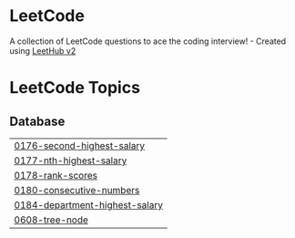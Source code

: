 # LeetCode
A collection of LeetCode questions to ace the coding interview! - Created using [LeetHub v2](https://github.com/arunbhardwaj/LeetHub-2.0)

<!---LeetCode Topics Start-->
# LeetCode Topics
## Database
|  |
| ------- |
| [0176-second-highest-salary](https://github.com/mathplanet/LeetCode/tree/master/0176-second-highest-salary) |
| [0177-nth-highest-salary](https://github.com/mathplanet/LeetCode/tree/master/0177-nth-highest-salary) |
| [0178-rank-scores](https://github.com/mathplanet/LeetCode/tree/master/0178-rank-scores) |
| [0180-consecutive-numbers](https://github.com/mathplanet/LeetCode/tree/master/0180-consecutive-numbers) |
| [0184-department-highest-salary](https://github.com/mathplanet/LeetCode/tree/master/0184-department-highest-salary) |
| [0608-tree-node](https://github.com/mathplanet/LeetCode/tree/master/0608-tree-node) |
<!---LeetCode Topics End-->